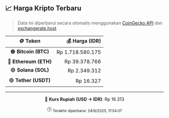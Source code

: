 

<!-- HARGA_KRIPTO -->
## 📈 Harga Kripto Terbaru

> Data ini diperbarui secara otomatis menggunakan [CoinGecko API](https://www.coingecko.com/) dan [exchangerate.host](https://exchangerate.host/)

<div align="center">

| 🪙 Token | 💰 Harga (IDR) |
|:------:|---------------:|
| 🟠 **Bitcoin (BTC)**   | Rp 1.718.580.175 |
| 🔵 **Ethereum (ETH)**  | Rp 39.378.766 |
| 🟣 **Solana (SOL)**    | Rp 2.349.312 |
| 🟢 **Tether (USDT)**   | Rp 16.327 |

---

💱 **Kurs Rupiah (USD → IDR)**: Rp 16.313

🕒 <sub>Terakhir diperbarui: 24/6/2025, 17.54.07</sub>

</div>
<!-- /HARGA_KRIPTO -->